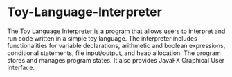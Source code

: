 # Toy-Language-Interpreter
The Toy Language Interpreter is a program that allows users to interpret and run code written in a simple toy language. The interpreter includes functionalities for variable declarations, arithmetic and boolean expressions, conditional statements,  file input/output, and heap allocation. The program stores and manages program  states. It also provides JavaFX Graphical User Interface. 
